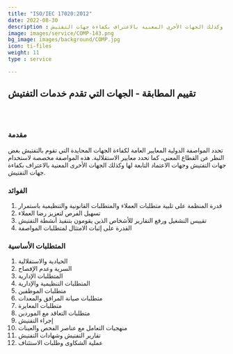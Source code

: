 ```yaml
---
title: "ISO/IEC 17020:2012"
date: 2022-08-30
description : تحدد المواصفة الدولية المعايير العامة لكفاءة الجهات المحايدة التي تقوم بالتفتيش بغض النظر عن القطاع المعني، كما تحدد معايير الاستقلالية. هذه المواصفة مخصصة لاستخدام جهات التفتيش وجهات الاعتماد التابعة لها وكذلك الجهات الأخرى المعنية بالاعتراف بكفاءة جهات التفتيش.
image: images/service/COMP-143.png
bg_image: images/background/COMP.jpg
icon: ti-files
weight: 11
type : service

---
```


## تقييم المطابقة - الجهات التي تقدم خدمات التفتيش

<pre>


</pre>

### مقدمة
تحدد المواصفة الدولية المعايير العامة لكفاءة الجهات المحايدة التي تقوم بالتفتيش بغض النظر عن القطاع المعني، كما تحدد معايير الاستقلالية.
هذه المواصفة مخصصة لاستخدام جهات التفتيش وجهات الاعتماد التابعة لها وكذلك الجهات الأخرى المعنية بالاعتراف بكفاءة جهات التفتيش.

### الفوائد
1. قدرة المنظمة على تلبية متطلبات العملاء والمتطلبات القانونية والتنظيمية باستمرار
2. تسهيل الفرص لتعزيز رضا العملاء
3. تقييس التشغيل ورفع التقارير للأشخاص الذين يقومون بتنفيذ أنشطة التفتيش
4. القدرة على إثبات الامتثال لمتطلبات المواصفة

### المتطلبات الأساسية 
1. الحيادية والاستقلالية
2. السرية وعدم الإفصاح
3. المتطلبات الإدارية
4. المتطلبات التنظيمية والإدارية
5. متطلبات الموظفين
6. متطلبات صيانة المرافق والمعدات
7. متطلبات المعايرة
8. متطلبات التعاقد مع الموردين
9. إجراء التفتيش
10. منهجيات التعامل مع عناصر الفحص والعينات
11. تقارير التفتيش وشهادات التفتيش
12. عملية الشكاوى وطلبات الاستئناف